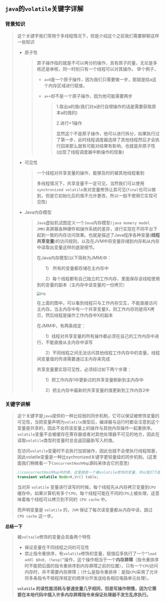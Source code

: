 ## `java`的`volatile`关键字详解

### 背景知识

> 这个关键字我们常用于多线程情况下，但是介绍这个之前我们需要聊聊这样一些知识
>
> - 原子性
>
>   > 原子操作指的就是不可以再分的操作，具有原子的量，无论是多核还是单核，同一时刻只有一个线程可以对其操作。	举个例子，
>   >
>   > - `a=0`是一个原子操作，因为我们只需要做一步，那就是给a这个内存区域进行赋值，
>   >
>   > - `a++`却不是一个原子操作，因为他可能需要两步
>   >
>   >   > 1.取出a的值(我们对a进行自增操作的话是需要获取原本a的值的)
>   >   >
>   >   > 2.进行+1操作
>   >   >
>   >   > 显然这个不是原子操作，他可以进行拆分，如果执行过了第一步，此时线程调度器选择了其他线程然后才会执行回来那么就有可能对结果有影响，也就是非原子性(出现了线程调度器中断操作的现象)
>
> - 可见性
>
>   > 一个线程对共享变量的操作，能够及时的被其他线程看到
>   >
>   > 多线程情况下，共享变量不一定可见，当然我们可以使用`synchronized volatile`来对变量修饰让其可见(`final`也可以做到，但是它初始化后的值不允许更改，所以一般不使用它实现可见性)
>
> - Java内存模型
>
>   > `Java`虚拟机试图定义一个`Java`内存模型`(java momery model JMM)`来屏蔽各种硬件和操作系统的差异，进行实现在不同平台下起到一致的内存访问效果。也就是描述了Java程序各种变量(**线程共享变量**)的访问规则，以及在JVM中将变量存储到内存和从内存中读取出变量这样的底层细节。
>   >
>   >  在Java内存模型(以下简称为JMM)中：
>   >
>   > 　　1） 所有的变量都存储在主内存中
>   >
>   > 　　2）每个线程都有自己独立的工作内存，里面保存该线程使用到的变量的副本（主内存中该变量的一份拷贝）
>   >
>   > <img src="https://images2018.cnblogs.com/blog/647585/201805/647585-20180515201610136-607236613.png" alt="img" style="zoom:70%;" />
>   >
>   >  在上面的图中，可以看到线程只与工作内存交互，不能直接访问主内存。当主内存中有一个共享变量X，则工作内存则是将X拷贝，然后线程是操作工作内存中X的副本
>   >
>   >   在JMM中，有两条规定：
>   >
>   > 　　1）线程对共享变量的所有操作都必须在自己的工作内存中进行，不能直接从主内存中读写
>   >
>   > 　　2）不同线程之间无法访问其他线程工作内存中的变量，线程间变量值的传递需要通过主内存来完成
>   >
>   >   共享变量要实现可见性，必须经过如下两个步骤：
>   >
>   > 　　1）把工作内存1中更新过的共享变量刷新到主内存中
>   >
>   > 　　2）把主内存中最新的共享变量的值更新到工作内存2中

### 关键字讲解

> 这个关键字是`java`提供的一种比较弱的同步机制，它可以保证被修饰变量的可见性，当把变量声明为`volatile`类型后，编译器与运行时都会注意到这个变量是共享的，因此不会将该变量上的操作与其他内存操作一起重排序。`volatile`变量不会被缓存在寄存器或者对其他处理器不可见的地方，因此在读取`volatile`类型的变量时总会返回最新写入的值。
>
> 在访问`volatile`变量时不会执行加锁操作，因此也就不会使执行线程阻塞，因此volatile变量是一种比sychronized关键字更轻量级的同步机制。(这里面我们稍微看一下`ConcurrentHashMap`源码来体会它的意思)
>
> ~~~java
> //concurrentHashMap中的表，这里就是一个被volatile修饰的变量，所以我们下面在进行一些操作的时候不需要添加锁操作，因为table变量如果被修改会被及时的写入
> transient volatile Node<K,V>[] table;
> ~~~
>
> 
>
> 当对非 `volatile` 变量进行读写的时候，每个线程先从内存拷贝变量到`CPU`缓存中。如果计算机有多个`CPU`，每个线程可能在不同的`CPU`上被处理，这意味着每个线程可以拷贝到不同的` CPU cache` 中。
>
> 而声明变量是 `volatile` 的，`JVM` 保证了每次读变量都从内存中读，跳过 `CPU cache` 这一步。

**总结一下**

> 被`voltaile`修饰的变量会具备两个特性
>
> - 保证变量在不同线程之间的可见性
> - 禁止指令重排序，有`volatile`修饰的变量，赋值后多执行了一个`“load addl $0x0, (%esp)”`操作，这个操作相当于一个**内存屏障**（指令重排序时不能把后面的指令重排序到内存屏障之前的位置），只有一个`CPU`访问内存时，并不需要内存屏障；（什么是指令重排序：是指`CPU`采用了允许将多条指令不按程序规定的顺序分开发送给各相应电路单元处理）。
>
> **`volatile` 的读性能消耗与普通变量几乎相同，但是写操作稍慢，因为它需要在本地代码中插入许多内存屏障指令来保证处理器不发生乱序执行。**

